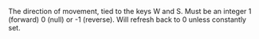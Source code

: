 The direction of movement, tied to the keys W and S. Must be an integer 1
(forward) 0 (null) or -1 (reverse). Will refresh back to 0 unless
constantly set.